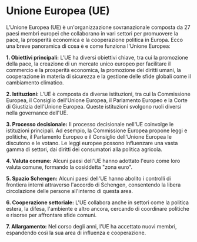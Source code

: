 # Unione Europea (UE)

L'Unione Europea (UE) è un'organizzazione sovranazionale composta da 27 paesi membri europei che collaborano in vari settori per promuovere la pace, la prosperità economica e la cooperazione politica in Europa. Ecco una breve panoramica di cosa è e come funziona l'Unione Europea:

**1. Obiettivi principali:** L'UE ha diversi obiettivi chiave, tra cui la promozione della pace, la creazione di un mercato unico europeo per facilitare il commercio e la prosperità economica, la promozione dei diritti umani, la cooperazione in materia di sicurezza e la gestione delle sfide globali come il cambiamento climatico.

**2. Istituzioni:** L'UE è composta da diverse istituzioni, tra cui la Commissione Europea, il Consiglio dell'Unione Europea, il Parlamento Europeo e la Corte di Giustizia dell'Unione Europea. Queste istituzioni svolgono ruoli diversi nella governance dell'UE.

**3. Processo decisionale:** Il processo decisionale nell'UE coinvolge le istituzioni principali. Ad esempio, la Commissione Europea propone leggi e politiche, il Parlamento Europeo e il Consiglio dell'Unione Europea le discutono e le votano. Le leggi europee possono influenzare una vasta gamma di settori, dai diritti dei consumatori alla politica agricola.

**4. Valuta comune:** Alcuni paesi dell'UE hanno adottato l'euro come loro valuta comune, formando la cosiddetta "zona euro".

**5. Spazio Schengen:** Alcuni paesi dell'UE hanno abolito i controlli di frontiera interni attraverso l'accordo di Schengen, consentendo la libera circolazione delle persone all'interno di questa area.

**6. Cooperazione settoriale:** L'UE collabora anche in settori come la politica estera, la difesa, l'ambiente e altro ancora, cercando di coordinare politiche e risorse per affrontare sfide comuni.

**7. Allargamento:** Nel corso degli anni, l'UE ha accettato nuovi membri, espandendo così la sua area di influenza e cooperazione.
